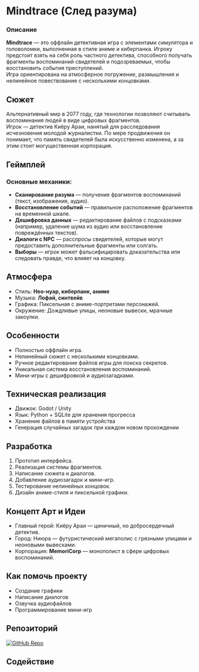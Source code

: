 # Mindtrace (След разума)

### Описание
**Mindtrace** — это оффлайн детективная игра с элементами симулятора и головоломки, выполненная в стиле аниме и киберпанка. Игроку предстоит взять на себя роль частного детектива, способного получать фрагменты воспоминаний свидетелей и подозреваемых, чтобы восстановить события преступлений.
<br>
Игра ориентирована на атмосферное погружение, размышления и нелинейное повествование с несколькими концовками.

## Сюжет
Альтернативный мир в 2077 году, где технологии позволяют считывать воспоминания людей в виде цифровых фрагментов.  
Игрок — детектив Киёру Араи, нанятый для расследования исчезновения молодой журналистки. По мере продвижения он понимает, что память свидетелей была искусственно изменена, а за этим стоит могущественная корпорация.

## Геймплей

### Основные механики:
- **Сканирование разума** — получение фрагментов воспоминаний (текст, изображения, аудио).
- **Восстановление событий** — правильное расположение фрагментов на временной шкале.
- **Дешифровка данных** — редактирование файлов с подсказками (например, удаление шума из аудио или восстановление повреждённых текстов).
- **Диалоги с NPC** — расспросы свидетелей, которые могут предоставить дополнительные фрагменты или солгать.
- **Выборы** — игрок может фальсифицировать доказательства или следовать правде, что влияет на концовку.

## Атмосфера
- Стиль: **Нео-нуар, киберпанк, аниме**
- Музыка: **Лофай, синтвейв**
- Графика: Пиксельная с аниме-портретами персонажей.
- Окружение: Дождливые улицы, неоновые вывески, мрачные закоулки.

## Особенности
- Полностью оффлайн игра.
- Нелинейный сюжет с несколькими концовками.
- Ручное редактирование файлов игры для поиска секретов.
- Уникальная система восстановления воспоминаний.
- Мини-игры с дешифровкой и аудиозагадками.

## Техническая реализация
- Движок: Godot / Unity
- Язык: Python + SQLite для хранения прогресса
- Хранение файлов в памяти устройства
- Генерация случайных загадок при каждом новом прохождении

## Разработка
1. Прототип интерфейса.
2. Реализация системы фрагментов.
3. Написание сюжета и диалогов.
4. Добавление аудиозагадок и мини-игр.
5. Тестирование нелинейных концовок.
6. Дизайн аниме-стиля и пиксельной графики.

## Концепт Арт и Идеи
- Главный герой: Киёру Араи — циничный, но добросердечный детектив.
- Город: Ниюра — футуристический мегаполис с грязными улицами и неоновыми вывесками.
- Корпорация: **MemoriCorp** — монополист в сфере цифровых воспоминаний.

## Как помочь проекту
- Создание графики
- Написание диалогов
- Озвучка аудиофайлов
- Программирование мини-игр

## Репозиторий
[![GitHub Repo](https://img.shields.io/badge/GitHub-Project%20Mindtrace-24292e?style=for-the-badge&logo=github)](https://github.com/love-angelll/Mindtrace)


## Содействие


